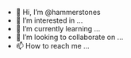 - 👋 Hi, I’m @hammerstones
- 👀 I’m interested in ...
- 🌱 I’m currently learning ...
- 💞️ I’m looking to collaborate on ...
- 📫 How to reach me ...

<!---
hammerstones/hammerstones is a ✨ special ✨ repository because its `README.md` (this file) appears on your GitHub profile.
You can click the Preview link to take a look at your changes.
--->
